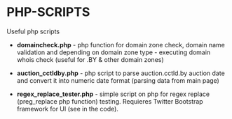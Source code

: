 # PHP-SCRIPTS
Useful php scripts

* <b>domaincheck.php</b> - php function for domain zone check, domain name validation and depending on domain zone type - executing domain whois check (useful for .BY & other domain zones)

* <b>auction_cctldby.php</b> - php script to parse auction.cctld.by auction date and convert it into numeric date format (parsing data from main page)

* <b>regex_replace_tester.php</b> - simple script on php for regex replace (preg_replace php function) testing. Requieres Twitter Bootstrap framework for UI (see in the code).
